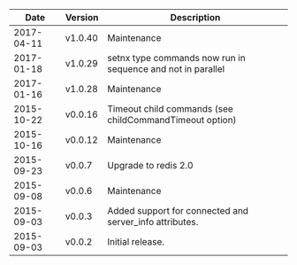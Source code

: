 | Date        | Version | Description |
| ----------- | ------- | ----------- |
| 2017-04-11  | v1.0.40 | Maintenance |
| 2017-01-18  | v1.0.29 | setnx type commands now run in sequence and not in parallel |
| 2017-01-16  | v1.0.28 | Maintenance |
| 2015-10-22  | v0.0.16 | Timeout child commands (see childCommandTimeout option) |
| 2015-10-16  | v0.0.12 | Maintenance |
| 2015-09-23  | v0.0.7  | Upgrade to redis 2.0 |
| 2015-09-08  | v0.0.6  | Maintenance |
| 2015-09-03  | v0.0.3  | Added support for connected and server_info attributes. |
| 2015-09-03  | v0.0.2  | Initial release. |
